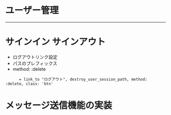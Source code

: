 # ユーザー管理

***

# サインイン サインアウト

- ログアウトリンク設定
- パスのプレフィックス
- method: :delete

```haml
      = link_to "ログアウト", destroy_user_session_path, method: :delete, class: 'btn'

```

# メッセージ送信機能の実装
